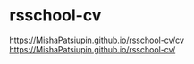 # rsschool-cv

https://MishaPatsiupin.github.io/rsschool-cv/cv
https://MishaPatsiupin.github.io/rsschool-cv/
